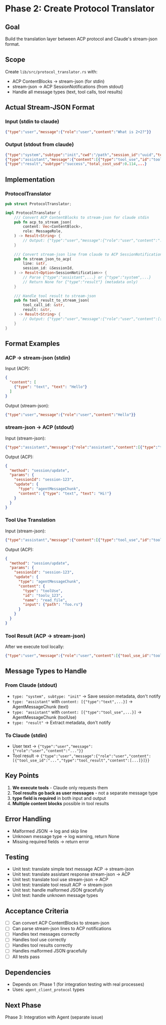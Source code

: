 # Phase 2: Create Protocol Translator

## Goal
Build the translation layer between ACP protocol and Claude's stream-json format.

## Scope
Create `lib/src/protocol_translator.rs` with:
- ACP ContentBlocks → stream-json (for stdin)
- stream-json → ACP SessionNotifications (from stdout)
- Handle all message types (text, tool calls, tool results)

## Actual Stream-JSON Format

### Input (stdin to claude)
```json
{"type":"user","message":{"role":"user","content":"What is 2+2?"}}
```

### Output (stdout from claude)
```json
{"type":"system","subtype":"init","cwd":"/path","session_id":"uuid","tools":[...],...}
{"type":"assistant","message":{"content":[{"type":"tool_use","id":"toolu_123","name":"read_file","input":{...}}],...}}
{"type":"result","subtype":"success","total_cost_usd":0.114,...}
```

## Implementation

### ProtocolTranslator
```rust
pub struct ProtocolTranslator;

impl ProtocolTranslator {
    /// Convert ACP ContentBlocks to stream-json for claude stdin
    pub fn acp_to_stream_json(
        content: Vec<ContentBlock>,
        role: MessageRole,
    ) -> Result<String> {
        // Output: {"type":"user","message":{"role":"user","content":"..."}}
    }
    
    /// Convert stream-json line from claude to ACP SessionNotification
    pub fn stream_json_to_acp(
        line: &str,
        session_id: &SessionId,
    ) -> Result<Option<SessionNotification>> {
        // Parse {"type":"assistant",...} or {"type":"system",...}
        // Return None for {"type":"result"} (metadata only)
    }
    
    /// Handle tool result to stream-json
    pub fn tool_result_to_stream_json(
        tool_call_id: &str,
        result: &str,
    ) -> Result<String> {
        // Output: {"type":"user","message":{"role":"user","content":[{"tool_use_id":"...","type":"tool_result",...}]}}
    }
}
```

## Format Examples

### ACP → stream-json (stdin)

Input (ACP):
```json
{
  "content": [
    {"type": "text", "text": "Hello"}
  ]
}
```

Output (stream-json):
```json
{"type":"user","message":{"role":"user","content":"Hello"}}
```

### stream-json → ACP (stdout)

Input (stream-json):
```json
{"type":"assistant","message":{"role":"assistant","content":[{"type":"text","text":"Hi!"}]}}
```

Output (ACP):
```json
{
  "method": "session/update",
  "params": {
    "sessionId": "session-123",
    "update": {
      "type": "agentMessageChunk",
      "content": {"type": "text", "text": "Hi!"}
    }
  }
}
```

### Tool Use Translation

Input (stream-json):
```json
{"type":"assistant","message":{"content":[{"type":"tool_use","id":"toolu_123","name":"read_file","input":{"path":"foo.rs"}}]}}
```

Output (ACP):
```json
{
  "method": "session/update",
  "params": {
    "sessionId": "session-123",
    "update": {
      "type": "agentMessageChunk",
      "content": {
        "type": "toolUse",
        "id": "toolu_123",
        "name": "read_file",
        "input": {"path": "foo.rs"}
      }
    }
  }
}
```

### Tool Result (ACP → stream-json)

After we execute tool locally:
```json
{"type":"user","message":{"role":"user","content":[{"tool_use_id":"toolu_123","type":"tool_result","content":[{"type":"text","text":"file contents"}]}]}}
```

## Message Types to Handle

### From Claude (stdout)
- `type: "system", subtype: "init"` → Save session metadata, don't notify
- `type: "assistant"` with `content: [{"type":"text",...}]` → AgentMessageChunk (text)
- `type: "assistant"` with `content: [{"type":"tool_use",...}]` → AgentMessageChunk (toolUse)
- `type: "result"` → Extract metadata, don't notify

### To Claude (stdin)
- User text → `{"type":"user","message":{"role":"user","content":"..."}}`
- Tool result → `{"type":"user","message":{"role":"user","content":[{"tool_use_id":"...","type":"tool_result","content":[...]}]}}`

## Key Points

1. **We execute tools** - Claude only requests them
2. **Tool results go back as user messages** - not a separate message type
3. **type field is required** in both input and output
4. **Multiple content blocks** possible in tool results

## Error Handling
- Malformed JSON → log and skip line
- Unknown message type → log warning, return None
- Missing required fields → return error

## Testing
- Unit test: translate simple text message ACP → stream-json
- Unit test: translate assistant response stream-json → ACP
- Unit test: translate tool use stream-json → ACP
- Unit test: translate tool result ACP → stream-json
- Unit test: handle malformed JSON gracefully
- Unit test: handle unknown message types

## Acceptance Criteria
- [ ] Can convert ACP ContentBlocks to stream-json
- [ ] Can parse stream-json lines to ACP notifications
- [ ] Handles text messages correctly
- [ ] Handles tool use correctly
- [ ] Handles tool results correctly
- [ ] Handles malformed JSON gracefully
- [ ] All tests pass

## Dependencies
- Depends on: Phase 1 (for integration testing with real processes)
- Uses: `agent_client_protocol` types

## Next Phase
Phase 3: Integration with Agent (separate issue)
